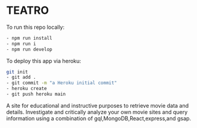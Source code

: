 # TEATRO
To run this repo locally:
``` bash
- npm run install
- npm run i
- npm run develop
```

To deploy this app via heroku:
```bash
git init
- git add .
- git commit -m "a Heroku initial commit"
- heroku create
- git push heroku main
```
A site for educational and instructive purposes to retrieve movie data and details. Investigate and critically analyze your own movie sites and query information using a combination of gql,MongoDB,React,express,and gsap.
